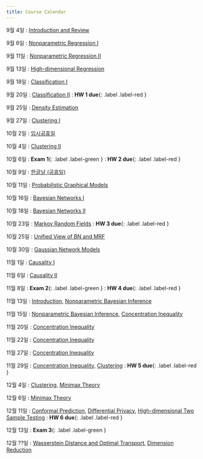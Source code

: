 ```yaml
---
title: Course Calendar
---
```


9월 4일
: [Introduction and Review](/fall23/assets/downloads/Introduction.pdf)

9월 6일
: [Nonparametric Regression I](/fall23/assets/downloads/lecture_2.pdf)

9월 11일
: [Nonparametric Regression II](/fall23/assets/downloads/lecture_2B.pdf)

9월 13일
: [High-dimensional Regression](#)

9월 18일
: [Classification I](#)

9월 20일
: [Classification II](#)
  :  **HW 1 due**{: .label .label-red }

9월 25일
: [Density Estimation](#)

9월 27일
: [Clustering I](#)

10월 2일
: [임시공휴일](#)

10월 4일
: [Clustering II](#)

10월 6일
: **Exam 1**{: .label .label-green }
  :  **HW 2 due**{: .label .label-red }

10월 9일
: [한글날 (공휴일)](#)

10월 11일
: [Probabilistic Graphical Models](#)

10월 16일
: [Bayesian Networks I](#)

10월 18일
: [Bayesian Networks II](#)

10월 23일
: [Markov Random Fields](#)
  :  **HW 3 due**{: .label .label-red }

10월 25일
: [Unified View of BN and MRF](#)

10월 30일
: [Gaussian Network Models](#)

11월 1일
: [Causality I](#)

11월 6일
: [Causality II](#)

11월 8일
: **Exam 2**{: .label .label-green }
  :  **HW 4 due**{: .label .label-red }

11월 13일
: [Introduction](/fall23/assets/downloads/module3_intro.pdf), [Nonparametric Bayesian Inference](/fall23/assets/downloads/nonparbayes.pdf)

11월 15일
: [Nonparametric Bayesian Inference](/fall23/assets/downloads/nonparbayes.pdf), [Concentration Inequality](/fall23/assets/downloads/concentration.pdf)

11월 20일
: [Concentration Inequality](/fall23/assets/downloads/concentration.pdf)

11월 22일
: [Concentration Inequality](/fall23/assets/downloads/concentration.pdf)

11월 27일
: [Concentration Inequality](/fall23/assets/downloads/concentration.pdf)

11월 29일
: [Concentration Inequality](/fall23/assets/downloads/concentration.pdf), [Clustering](/fall23/assets/downloads/clustering.pdf)
:  **HW 5 due**{: .label .label-red }

12월 4일
: [Clustering](/fall23/assets/downloads/clustering.pdf), [Minimax Theory](/fall23/assets/downloads/minimax.pdf)

12월 6일
: [Minimax Theory](/fall23/assets/downloads/minimax.pdf)

12월 11일
: [Conformal Prediction](/fall23/assets/downloads/conformal.pdf), [Differential Privacy](/fall23/assets/downloads/diff_privacy.pdf), [High-dimensional Two Sample Testing](/fall23/assets/downloads/high_two_sample.pdf)
:  **HW 6 due**{: .label .label-red }

12월 13일
: **Exam 3**{: .label .label-green }

12월 ??일
: [Wasserstein Distance and Optimal Transport](#), [Dimension Reduction](#)